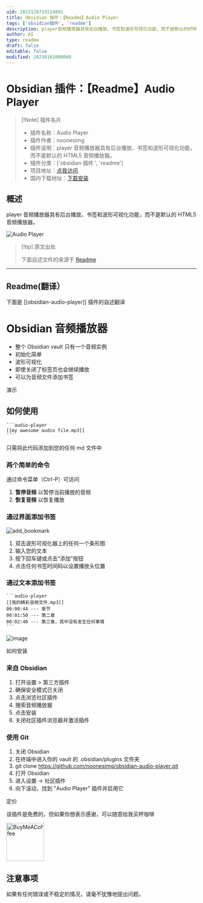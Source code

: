 ```yaml
---
uid: 2023120719224891
title: Obsidian 插件：【Readme】Audio Player
tags: ['obsidian插件', 'readme']
description: player音频播放器具有后台播放、书签和波形可视化功能，而不是默认的HTML5音频播放器。
author: AI
type: readme
draft: false
editable: false
modified: 20230101000000
---
```


# Obsidian 插件：【Readme】Audio Player

> [!Note] 插件名片
> - 插件名称：Audio Player
> - 插件作者：noonesimg
> - 插件说明：player 音频播放器具有后台播放、书签和波形可视化功能，而不是默认的 HTML5 音频播放器。
> - 插件分类：['obsidian 插件 ', 'readme']
> - 项目地址：[点我访问](https://github.com/noonesimg/obsidian-audio-player)
> - 国内下载地址：[下载安装](https://pkmer.cn/products/plugin/pluginMarket/?obsidian-audio-player)

## 概述

player 音频播放器具有后台播放、书签和波形可视化功能，而不是默认的 HTML5 音频播放器。

![Audio Player](https://cdn.pkmer.cn/covers/obsidian-audio-player_new.gif!pkmer)

> [!tip] 原文出处
>
>下面自述文件的来源于 [Readme](https://ghproxy.net/https://raw.githubusercontent.com/noonesimg/obsidian-audio-player/main/README.md)
>

---

## Readme(翻译）

下面是 [[obsidian-audio-player]] 插件的自述翻译

# Obsidian 音频播放器

- 整个 Obsidian vault 只有一个音频实例
- 初始化简单
- 波形可视化
- 即使关闭了标签页也会继续播放
- 可以为音频文件添加书签

演示

## 如何使用

~~~
```audio-player
[[my awesome audio file.mp3]]
```
~~~

只需将此代码添加到您的任何 md 文件中

### 两个简单的命令

通过命令菜单（Ctrl-P）可访问

1. **暂停音频** 以暂停当前播放的音频
2. **恢复音频** 以恢复播放

### 通过界面添加书签

![add_bookmark](https://cdn.pkmer.cn/covers/obsidian-audio-player_1_0.gif!pkmer)

1. 双击波形可视化器上的任何一个条形图
2. 输入您的文本
3. 按下回车键或点击“添加”按钮
4. 点击任何书签时间码以设置播放头位置

### 通过文本添加书签

~~~
```audio-player
[[我的精彩音频文件.mp3]]
00:00:44 --- 章节
00:01:50 --- 第二章
00:02:40 --- 第三章，其中没有发生任何事情
```
~~~

![image](https://cdn.pkmer.cn/covers/obsidian-audio-player_1_1.png!pkmer)

如何安装

### 来自 Obsidian

1. 打开设置 > 第三方插件
2. 确保安全模式已关闭
3. 点击浏览社区插件
4. 搜索音频播放器
5. 点击安装
6. 关闭社区插件浏览器并激活插件

### 使用 Git

1. 关闭 Obsidian
2. 在终端中进入你的 vault 的 .obsidian/plugins 文件夹
3. git clone <https://github.com/noonesimg/obsidian-audio-player.git>
4. 打开 Obsidian
5. 进入设置 -> 社区插件
6. 向下滚动，找到 "Audio Player" 插件并启用它

定价

该插件是免费的，但如果你想表示感谢，可以随意给我买杯咖啡

[<img src="https://cdn.buymeacoffee.com/buttons/v2/default-yellow.png" alt="BuyMeACoffee" width="100">](https://www.buymeacoffee.com/noonesimg)

## 注意事项

如果有任何错误或不稳定的情况，请毫不犹豫地提出问题。
